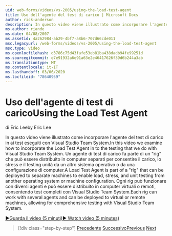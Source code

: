 ```yaml
---
uid: web-forms/videos/vs-2005/using-the-load-test-agent
title: Uso dell'agente del test di carico | Microsoft Docs
author: rick-anderson
description: In questo video viene illustrato come incorporare l'agente del test di carico in ai test eseguiti con Visual Studio Team System. Un agente del test di carico fa parte di '...
ms.author: riande
ms.date: 04/08/2007
ms.assetid: 4a262984-ab29-4bf7-a8b6-707d66cde011
msc.legacyurl: /web-forms/videos/vs-2005/using-the-load-test-agent
msc.type: video
ms.openlocfilehash: d3786c75d43fafe53eb81ba438dadb94fe99251d
ms.sourcegitcommit: e7e91932a6e91a63e2e46417626f39d6b244a3ab
ms.translationtype: MT
ms.contentlocale: it-IT
ms.lasthandoff: 03/06/2020
ms.locfileid: "78640959"
---
```

# <a name="using-the-load-test-agent"></a><span data-ttu-id="ef826-104">Uso dell'agente di test di carico</span><span class="sxs-lookup"><span data-stu-id="ef826-104">Using the Load Test Agent</span></span>

<span data-ttu-id="ef826-105">di Eric Lee</span><span class="sxs-lookup"><span data-stu-id="ef826-105">by Eric Lee</span></span>

<span data-ttu-id="ef826-106">In questo video viene illustrato come incorporare l'agente del test di carico in ai test eseguiti con Visual Studio Team System.</span><span class="sxs-lookup"><span data-stu-id="ef826-106">In this video we examine how to incorporate the Load Test Agent in to the testing that we do with Visual Studio Team System.</span></span> <span data-ttu-id="ef826-107">Un agente di test di carico fa parte di un "rig" che può essere distribuito in computer separati per consentire il carico, lo stress e il testing unità da un altro sistema operativo o da una configurazione di computer.</span><span class="sxs-lookup"><span data-stu-id="ef826-107">A Load Test Agent is part of a "rig" that can be deployed to separate machines to enable load, stress, and unit testing from another operating system or machine configuration.</span></span> <span data-ttu-id="ef826-108">Ogni rig può funzionare con diversi agenti e può essere distribuito in computer virtuali o remoti, consentendo test completi con Visual Studio Team System.</span><span class="sxs-lookup"><span data-stu-id="ef826-108">Each rig can work with several agents and can be deployed to virtual or remote machines, allowing for comprehensive testing with Visual Studio Team System.</span></span>

[<span data-ttu-id="ef826-109">&#9654;Guarda il video (5 minuti)</span><span class="sxs-lookup"><span data-stu-id="ef826-109">&#9654; Watch video (5 minutes)</span></span>](https://channel9.msdn.com/Blogs/ASP-NET-Site-Videos/using-the-load-test-agent)

> [!div class="step-by-step"]
> <span data-ttu-id="ef826-110">[Precedente](the-effects-of-caching.md)
> [Successivo](the-effects-of-viewstate.md)</span><span class="sxs-lookup"><span data-stu-id="ef826-110">[Previous](the-effects-of-caching.md)
[Next](the-effects-of-viewstate.md)</span></span>
